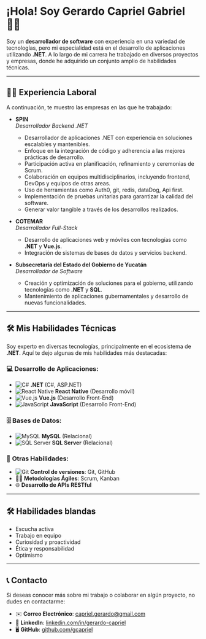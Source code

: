 # ¡Hola! Soy **Gerardo Capriel Gabriel** 👨‍💻

Soy un **desarrollador de software** con experiencia en una variedad de tecnologías, pero mi especialidad está en el desarrollo de aplicaciones utilizando **.NET**. A lo largo de mi carrera he trabajado en diversos proyectos y empresas, donde he adquirido un conjunto amplio de habilidades técnicas.

---

## 🧑‍💻 **Experiencia Laboral**

A continuación, te muestro las empresas en las que he trabajado:

- **SPIN**  
  *Desarrollador Backend .NET*
  
  - Desarrollador de aplicaciones .NET con experiencia en soluciones escalables y mantenibles.
  - Enfoque en la integración de código y adherencia a las mejores prácticas de desarrollo.
  - Participación activa en planificación, refinamiento y ceremonias de Scrum.
  - Colaboración en equipos multidisciplinarios, incluyendo frontend, DevOps y equipos de otras areas.
  - Uso de herramientas como Auth0, git, redis, dataDog, Api first.
  - Implementación de pruebas unitarias para garantizar la calidad del software.
  - Generar valor tangible a través de los desarrollos realizados.

- **COTEMAR**  
  *Desarrollador Full-Stack*  
  - Desarrollo de aplicaciones web y móviles con tecnologías como **.NET** y **Vue.js**.
  - Integración de sistemas de bases de datos y servicios backend.

- **Subsecretaría del Estado del Gobierno de Yucatán**  
  *Desarrollador de Software*  
  - Creación y optimización de soluciones para el gobierno, utilizando tecnologías como **.NET** y **SQL**.
  - Mantenimiento de aplicaciones gubernamentales y desarrollo de nuevas funcionalidades.

---

## 🛠 **Mis Habilidades Técnicas**

Soy experto en diversas tecnologías, principalmente en el ecosistema de **.NET**. Aquí te dejo algunas de mis habilidades más destacadas:

### 💻 **Desarrollo de Aplicaciones**:
- ![C#](https://img.shields.io/badge/-C%23-239120?style=flat&logo=c-sharp&logoColor=fff) **.NET** (C#, ASP.NET)
- ![React Native](https://img.shields.io/badge/-React_Native-61DAFB?style=flat&logo=react&logoColor=000) **React Native** (Desarrollo móvil)
- ![Vue.js](https://img.shields.io/badge/-Vue.js-4FC08D?style=flat&logo=vue.js&logoColor=fff) **Vue.js** (Desarrollo Front-End)
- ![JavaScript](https://img.shields.io/badge/-JavaScript-F7DF1E?style=flat&logo=javascript&logoColor=000) **JavaScript** (Desarrollo Front-End)

### 🗄 **Bases de Datos**:
- ![MySQL](https://img.shields.io/badge/-MySQL-4479A1?style=flat&logo=mysql&logoColor=fff) **MySQL** (Relacional)
- ![SQL Server](https://img.shields.io/badge/-SQL%20Server-CC2927?style=flat&logo=microsoft-sql-server&logoColor=fff) **SQL Server** (Relacional)

### 🔧 **Otras Habilidades**:
- ![Git](https://img.shields.io/badge/-Git-F05032?style=flat&logo=git&logoColor=fff) **Control de versiones**: Git, GitHub
- 🏃‍♂️ **Metodologías Ágiles**: Scrum, Kanban
- 🌐 **Desarrollo de APIs RESTful**

---


## 🛠 **Habilidades blandas**

- Escucha activa
- Trabajo en equipo
- Curiosidad y proactividad
- Ética y responsabilidad
- Optimismo

---
## 📞 **Contacto**

Si deseas conocer más sobre mi trabajo o colaborar en algún proyecto, no dudes en contactarme:

- ✉️ **Correo Electrónico**: [capriel.gerardo@gmail.com](mailto:gerardo.capriel@example.com)
- 💼 **LinkedIn**: [linkedin.com/in/gerardo-capriel](https://www.linkedin.com/in/gerardo-capriel)
- 🖥 **GitHub**: [github.com/gcapriel](https://github.com/gerardocapriel)
